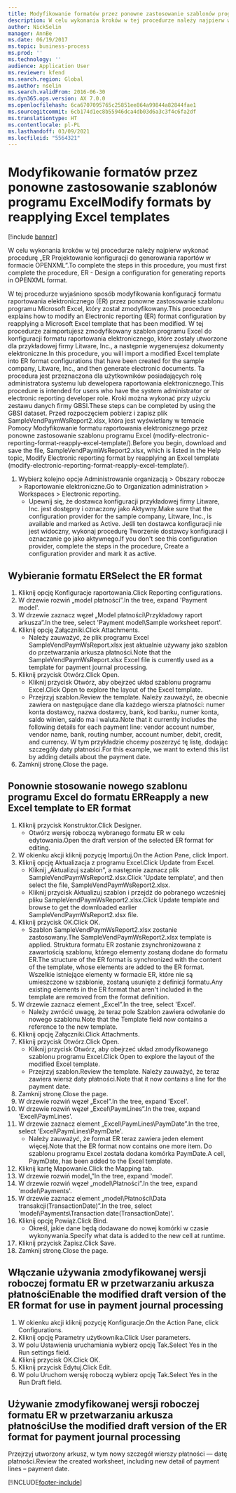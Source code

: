 ```yaml
---
title: Modyfikowanie formatów przez ponowne zastosowanie szablonów programu Excel
description: W celu wykonania kroków w tej procedurze należy najpierw wykonać procedurę „ER Projektowanie konfiguracji do generowania raportów w formacie OPENXML”.
author: NickSelin
manager: AnnBe
ms.date: 06/19/2017
ms.topic: business-process
ms.prod: ''
ms.technology: ''
audience: Application User
ms.reviewer: kfend
ms.search.region: Global
ms.author: nselin
ms.search.validFrom: 2016-06-30
ms.dyn365.ops.version: AX 7.0.0
ms.openlocfilehash: 6ca6707095765c25851ee864a99844a82844fae1
ms.sourcegitcommit: 6cb174d1ec8b55946dca4db03d6a3c3f4c6fa2df
ms.translationtype: HT
ms.contentlocale: pl-PL
ms.lasthandoff: 03/09/2021
ms.locfileid: "5564321"
---
```

# <a name="modify-formats-by-reapplying-excel-templates"></a><span data-ttu-id="40864-103">Modyfikowanie formatów przez ponowne zastosowanie szablonów programu Excel</span><span class="sxs-lookup"><span data-stu-id="40864-103">Modify formats by reapplying Excel templates</span></span>

[!include [banner](../../includes/banner.md)]

<span data-ttu-id="40864-104">W celu wykonania kroków w tej procedurze należy najpierw wykonać procedurę „ER Projektowanie konfiguracji do generowania raportów w formacie OPENXML”.</span><span class="sxs-lookup"><span data-stu-id="40864-104">To complete the steps in this procedure, you must first complete the procedure, ER - Design a configuration for generating reports in OPENXML format.</span></span>

<span data-ttu-id="40864-105">W tej procedurze wyjaśniono sposób modyfikowania konfiguracji formatu raportowania elektronicznego (ER) przez ponowne zastosowanie szablonu programu Microsoft Excel, który został zmodyfikowany.</span><span class="sxs-lookup"><span data-stu-id="40864-105">This procedure explains how to modify an Electronic reporting (ER) format configuration by reapplying a Microsoft Excel template that has been modified.</span></span> <span data-ttu-id="40864-106">W tej procedurze zaimportujesz zmodyfikowany szablon programu Excel do konfiguracji formatu raportowania elektronicznego, które zostały utworzone dla przykładowej firmy Litware, Inc., a następnie wygenerujesz dokumenty elektroniczne.</span><span class="sxs-lookup"><span data-stu-id="40864-106">In this procedure, you will import a modified Excel template into ER format configurations that have been created for the sample company, Litware, Inc., and then generate electronic documents.</span></span> <span data-ttu-id="40864-107">Ta procedura jest przeznaczona dla użytkowników posiadających rolę administratora systemu lub dewelopera raportowania elektronicznego.</span><span class="sxs-lookup"><span data-stu-id="40864-107">This procedure is intended for users who have the system administrator or electronic reporting developer role.</span></span> <span data-ttu-id="40864-108">Kroki można wykonać przy użyciu zestawu danych firmy GBSI.</span><span class="sxs-lookup"><span data-stu-id="40864-108">These steps can be completed by using the GBSI dataset.</span></span> <span data-ttu-id="40864-109">Przed rozpoczęciem pobierz i zapisz plik SampleVendPaymWsReport2.xlsx, która jest wyświetlany w temacie Pomocy Modyfikowanie formatu raportowania elektronicznego przez ponowne zastosowanie szablonu programu Excel (modify-electronic-reporting-format-reapply-excel-template/).</span><span class="sxs-lookup"><span data-stu-id="40864-109">Before you begin, download and save the file, SampleVendPaymWsReport2.xlsx, which is listed in the Help topic, Modify Electronic reporting format by reapplying an Excel template (modify-electronic-reporting-format-reapply-excel-template/).</span></span>

1. <span data-ttu-id="40864-110">Wybierz kolejno opcje Administrowanie organizacją > Obszary robocze > Raportowanie elektroniczne.</span><span class="sxs-lookup"><span data-stu-id="40864-110">Go to Organization administration > Workspaces > Electronic reporting.</span></span>
    * <span data-ttu-id="40864-111">Upewnij się, że dostawca konfiguracji przykładowej firmy Litware, Inc. jest dostępny i oznaczony jako Aktywny.</span><span class="sxs-lookup"><span data-stu-id="40864-111">Make sure that the configuration provider for the sample company, Litware, Inc., is available and marked as Active.</span></span> <span data-ttu-id="40864-112">Jeśli ten dostawca konfiguracji nie jest widoczny, wykonaj procedurę Tworzenie dostawcy konfiguracji i oznaczanie go jako aktywnego.</span><span class="sxs-lookup"><span data-stu-id="40864-112">If you don't see this configuration provider, complete the steps in the procedure, Create a configuration provider and mark it as active.</span></span>  

## <a name="select-the-er-format"></a><span data-ttu-id="40864-113">Wybieranie formatu ER</span><span class="sxs-lookup"><span data-stu-id="40864-113">Select the ER format</span></span>
1. <span data-ttu-id="40864-114">Kliknij opcję Konfiguracje raportowania.</span><span class="sxs-lookup"><span data-stu-id="40864-114">Click Reporting configurations.</span></span>
2. <span data-ttu-id="40864-115">W drzewie rozwiń „model płatności”.</span><span class="sxs-lookup"><span data-stu-id="40864-115">In the tree, expand 'Payment model'.</span></span>
3. <span data-ttu-id="40864-116">W drzewie zaznacz węzeł „Model płatności\Przykładowy raport arkusza”.</span><span class="sxs-lookup"><span data-stu-id="40864-116">In the tree, select 'Payment model\Sample worksheet report'.</span></span>
4. <span data-ttu-id="40864-117">Kliknij opcję Załączniki.</span><span class="sxs-lookup"><span data-stu-id="40864-117">Click Attachments.</span></span>
    * <span data-ttu-id="40864-118">Należy zauważyć, że plik programu Excel SampleVendPaymWsReport.xlsx jest aktualnie używany jako szablon do przetwarzania arkusza płatności.</span><span class="sxs-lookup"><span data-stu-id="40864-118">Note that the SampleVendPaymWsReport.xlsx Excel file is currently used as a template for payment journal processing.</span></span>   
5. <span data-ttu-id="40864-119">Kliknij przycisk Otwórz.</span><span class="sxs-lookup"><span data-stu-id="40864-119">Click Open.</span></span>
    * <span data-ttu-id="40864-120">Kliknij przycisk Otwórz, aby obejrzeć układ szablonu programu Excel.</span><span class="sxs-lookup"><span data-stu-id="40864-120">Click Open to explore the layout of the Excel template.</span></span>  
    * <span data-ttu-id="40864-121">Przejrzyj szablon.</span><span class="sxs-lookup"><span data-stu-id="40864-121">Review the template.</span></span> <span data-ttu-id="40864-122">Należy zauważyć, że obecnie zawiera on następujące dane dla każdego wiersza płatności: numer konta dostawcy, nazwa dostawcy, bank, kod banku, numer konta, saldo winien, saldo ma i waluta.</span><span class="sxs-lookup"><span data-stu-id="40864-122">Note that it currently includes the following details for each payment line: vendor account number, vendor name, bank, routing number, account number, debit, credit, and currency.</span></span> <span data-ttu-id="40864-123">W tym przykładzie chcemy poszerzyć tę listę, dodając szczegóły daty płatności.</span><span class="sxs-lookup"><span data-stu-id="40864-123">For this example, we want to extend this list by adding details about the payment date.</span></span>   
6. <span data-ttu-id="40864-124">Zamknij stronę.</span><span class="sxs-lookup"><span data-stu-id="40864-124">Close the page.</span></span>

## <a name="reapply-a-new-excel-template-to-er-format"></a><span data-ttu-id="40864-125">Ponownie stosowanie nowego szablonu programu Excel do formatu ER</span><span class="sxs-lookup"><span data-stu-id="40864-125">Reapply a new Excel template to ER format</span></span>
1. <span data-ttu-id="40864-126">Kliknij przycisk Konstruktor.</span><span class="sxs-lookup"><span data-stu-id="40864-126">Click Designer.</span></span>
    * <span data-ttu-id="40864-127">Otwórz wersję roboczą wybranego formatu ER w celu edytowania.</span><span class="sxs-lookup"><span data-stu-id="40864-127">Open the draft version of the selected ER format for editing.</span></span>  
2. <span data-ttu-id="40864-128">W okienku akcji kliknij pozycję Importuj.</span><span class="sxs-lookup"><span data-stu-id="40864-128">On the Action Pane, click Import.</span></span>
3. <span data-ttu-id="40864-129">Kliknij opcję Aktualizacja z programu Excel.</span><span class="sxs-lookup"><span data-stu-id="40864-129">Click Update from Excel.</span></span>
    * <span data-ttu-id="40864-130">Kliknij „Aktualizuj szablon”, a następnie zaznacz plik SampleVendPaymWsReport2.xlsx.</span><span class="sxs-lookup"><span data-stu-id="40864-130">Click 'Update template', and then select the file, SampleVendPaymWsReport2.xlsx.</span></span>  
    * <span data-ttu-id="40864-131">Kliknij przycisk Aktualizuj szablon i przejdź do pobranego wcześniej pliku SampleVendPaymWsReport2.xlsx.</span><span class="sxs-lookup"><span data-stu-id="40864-131">Click Update template and browse to get the downloaded earlier SampleVendPaymWsReport2.xlsx file.</span></span>  
4. <span data-ttu-id="40864-132">Kliknij przycisk OK.</span><span class="sxs-lookup"><span data-stu-id="40864-132">Click OK.</span></span>
    * <span data-ttu-id="40864-133">Szablon SampleVendPaymWsReport2.xlsx zostanie zastosowany.</span><span class="sxs-lookup"><span data-stu-id="40864-133">The SampleVendPaymWsReport2.xlsx template is applied.</span></span> <span data-ttu-id="40864-134">Struktura formatu ER zostanie zsynchronizowana z zawartością szablonu, którego elementy zostaną dodane do formatu ER.</span><span class="sxs-lookup"><span data-stu-id="40864-134">The structure of the ER format is synchronized with the content of the template, whose elements are added to the ER format.</span></span> <span data-ttu-id="40864-135">Wszelkie istniejące elementy w formacie ER, które nie są umieszczone w szablonie, zostaną usunięte z definicji formatu.</span><span class="sxs-lookup"><span data-stu-id="40864-135">Any existing elements in the ER format that aren't included in the template are removed from the format definition.</span></span>  
5. <span data-ttu-id="40864-136">W drzewie zaznacz element „Excel”.</span><span class="sxs-lookup"><span data-stu-id="40864-136">In the tree, select 'Excel'.</span></span>
    * <span data-ttu-id="40864-137">Należy zwrócić uwagę, że teraz pole Szablon zawiera odwołanie do nowego szablonu.</span><span class="sxs-lookup"><span data-stu-id="40864-137">Note that the Template field now contains a reference to the new template.</span></span>   
6. <span data-ttu-id="40864-138">Kliknij opcję Załączniki.</span><span class="sxs-lookup"><span data-stu-id="40864-138">Click Attachments.</span></span>
7. <span data-ttu-id="40864-139">Kliknij przycisk Otwórz.</span><span class="sxs-lookup"><span data-stu-id="40864-139">Click Open.</span></span>
    * <span data-ttu-id="40864-140">Kliknij przycisk Otwórz, aby obejrzeć układ zmodyfikowanego szablonu programu Excel.</span><span class="sxs-lookup"><span data-stu-id="40864-140">Click Open to explore the layout of the modified Excel template.</span></span>  
    * <span data-ttu-id="40864-141">Przejrzyj szablon.</span><span class="sxs-lookup"><span data-stu-id="40864-141">Review the template.</span></span> <span data-ttu-id="40864-142">Należy zauważyć, że teraz zawiera wiersz daty płatności.</span><span class="sxs-lookup"><span data-stu-id="40864-142">Note that it now contains a line for the payment date.</span></span>   
8. <span data-ttu-id="40864-143">Zamknij stronę.</span><span class="sxs-lookup"><span data-stu-id="40864-143">Close the page.</span></span>
9. <span data-ttu-id="40864-144">W drzewie rozwiń węzeł „Excel”.</span><span class="sxs-lookup"><span data-stu-id="40864-144">In the tree, expand 'Excel'.</span></span>
10. <span data-ttu-id="40864-145">W drzewie rozwiń węzeł „Excel\PaymLines”.</span><span class="sxs-lookup"><span data-stu-id="40864-145">In the tree, expand 'Excel\PaymLines'.</span></span>
11. <span data-ttu-id="40864-146">W drzewie zaznacz element „Excel\PaymLines\PaymDate”.</span><span class="sxs-lookup"><span data-stu-id="40864-146">In the tree, select 'Excel\PaymLines\PaymDate'.</span></span>
    * <span data-ttu-id="40864-147">Należy zauważyć, że format ER teraz zawiera jeden element więcej.</span><span class="sxs-lookup"><span data-stu-id="40864-147">Note that the ER format now contains one more item.</span></span> <span data-ttu-id="40864-148">Do szablonu programu Excel została dodana komórka PaymDate.</span><span class="sxs-lookup"><span data-stu-id="40864-148">A cell, PaymDate, has been added to the Excel template.</span></span>  
12. <span data-ttu-id="40864-149">Kliknij kartę Mapowanie.</span><span class="sxs-lookup"><span data-stu-id="40864-149">Click the Mapping tab.</span></span>
13. <span data-ttu-id="40864-150">W drzewie rozwiń model„”</span><span class="sxs-lookup"><span data-stu-id="40864-150">In the tree, expand 'model'.</span></span>
14. <span data-ttu-id="40864-151">W drzewie rozwiń węzeł „model\Płatności”.</span><span class="sxs-lookup"><span data-stu-id="40864-151">In the tree, expand 'model\Payments'.</span></span>
15. <span data-ttu-id="40864-152">W drzewie zaznacz element „model\Płatności\Data transakcji(TransactionDate)”.</span><span class="sxs-lookup"><span data-stu-id="40864-152">In the tree, select 'model\Payments\Transaction date(TransactionDate)'.</span></span>
16. <span data-ttu-id="40864-153">Kliknij opcję Powiąż.</span><span class="sxs-lookup"><span data-stu-id="40864-153">Click Bind.</span></span>
    * <span data-ttu-id="40864-154">Określ, jakie dane będą dodawane do nowej komórki w czasie wykonywania.</span><span class="sxs-lookup"><span data-stu-id="40864-154">Specify what data is added to the new cell at runtime.</span></span>  
17. <span data-ttu-id="40864-155">Kliknij przycisk Zapisz.</span><span class="sxs-lookup"><span data-stu-id="40864-155">Click Save.</span></span>
18. <span data-ttu-id="40864-156">Zamknij stronę.</span><span class="sxs-lookup"><span data-stu-id="40864-156">Close the page.</span></span>

## <a name="enable-the-modified-draft-version-of-the-er-format-for-use-in-payment-journal-processing"></a><span data-ttu-id="40864-157">Włączanie używania zmodyfikowanej wersji roboczej formatu ER w przetwarzaniu arkusza płatności</span><span class="sxs-lookup"><span data-stu-id="40864-157">Enable the modified draft version of the ER format for use in payment journal processing</span></span>
1. <span data-ttu-id="40864-158">W okienku akcji kliknij pozycję Konfiguracje.</span><span class="sxs-lookup"><span data-stu-id="40864-158">On the Action Pane, click Configurations.</span></span>
2. <span data-ttu-id="40864-159">Kliknij opcję Parametry użytkownika.</span><span class="sxs-lookup"><span data-stu-id="40864-159">Click User parameters.</span></span>
3. <span data-ttu-id="40864-160">W polu Ustawienia uruchamiania wybierz opcję Tak.</span><span class="sxs-lookup"><span data-stu-id="40864-160">Select Yes in the Run settings field.</span></span>
4. <span data-ttu-id="40864-161">Kliknij przycisk OK.</span><span class="sxs-lookup"><span data-stu-id="40864-161">Click OK.</span></span>
5. <span data-ttu-id="40864-162">Kliknij przycisk Edytuj.</span><span class="sxs-lookup"><span data-stu-id="40864-162">Click Edit.</span></span>
6. <span data-ttu-id="40864-163">W polu Uruchom wersję roboczą wybierz opcję Tak.</span><span class="sxs-lookup"><span data-stu-id="40864-163">Select Yes in the Run Draft field.</span></span>

## <a name="use-the-modified-draft-version-of-the-er-format-for-payment-journal-processing"></a><span data-ttu-id="40864-164">Używanie zmodyfikowanej wersji roboczej formatu ER w przetwarzaniu arkusza płatności</span><span class="sxs-lookup"><span data-stu-id="40864-164">Use the modified draft version of the ER format for payment journal processing</span></span>

<span data-ttu-id="40864-165">Przejrzyj utworzony arkusz, w tym nowy szczegół wierszy płatności — datę płatności.</span><span class="sxs-lookup"><span data-stu-id="40864-165">Review the created worksheet, including new detail of payment lines – payment date.</span></span>  


[!INCLUDE[footer-include](../../../../includes/footer-banner.md)]